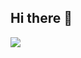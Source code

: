 ## Hi there 👋
![](https://github-readme-stats.vercel.app/api/top-langs?username=yukimura-manase&show_icons=true&locale=en&layout=compact)

<!-- ### Include private repo
![github-readme-stats](https://github-readme-stats-clone-sekshow.vercel.app/api/top-langs/?username=sekshow&layout=compact)
参考URL:https://qiita.com/SNQ-2001/items/2464ab0fe8e0bb57ab92 -->

<!--
**sekshow/sekshow** is a ✨ _special_ ✨ repository because its `README.md` (this file) appears on your GitHub profile.

Here are some ideas to get you started:

- 🔭 I’m currently working on ...
- 🌱 I’m currently learning ...
- 👯 I’m looking to collaborate on ...
- 🤔 I’m looking for help with ...
- 💬 Ask me about ...
- 📫 How to reach me: ...
- 😄 Pronouns: ...
- ⚡ Fun fact: ...
-->
